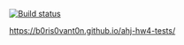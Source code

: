 [![Build status](https://ci.appveyor.com/api/projects/status/frlfo7udekyqptd5/branch/main?svg=true)](https://ci.appveyor.com/project/b0ris0vant0n/ahj-hw4-tests/branch/main)

https://b0ris0vant0n.github.io/ahj-hw4-tests/
